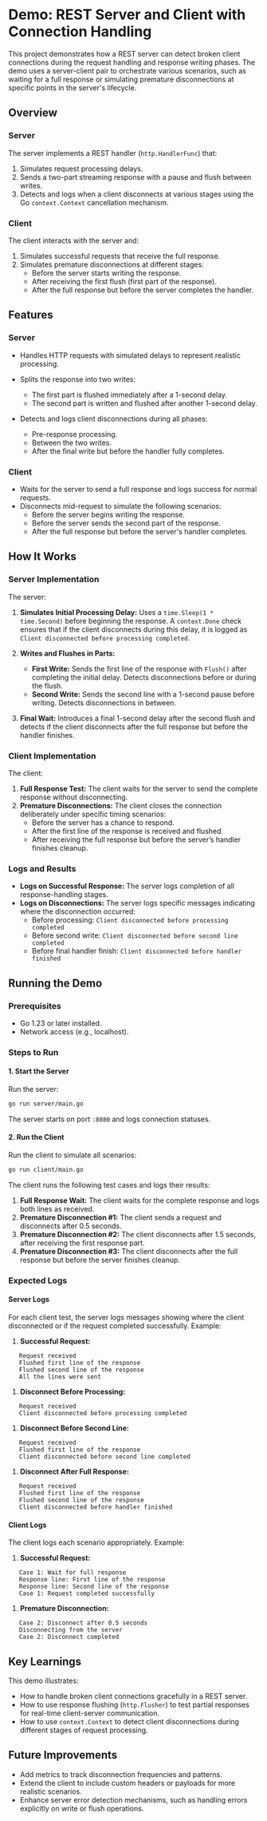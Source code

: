 # Demo: REST Server and Client with Connection Handling
This project demonstrates how a REST server can detect broken client connections during the request handling and response writing phases. The demo uses a server-client pair to orchestrate various scenarios, such as waiting for a full response or simulating premature disconnections at specific points in the server's lifecycle.
## Overview
### Server
The server implements a REST handler (`http.HandlerFunc`) that:
1. Simulates request processing delays.
2. Sends a two-part streaming response with a pause and flush between writes.
3. Detects and logs when a client disconnects at various stages using the Go `context.Context` cancellation mechanism.

### Client
The client interacts with the server and:
1. Simulates successful requests that receive the full response.
2. Simulates premature disconnections at different stages:
   - Before the server starts writing the response.
   - After receiving the first flush (first part of the response).
   - After the full response but before the server completes the handler.

## Features
### Server
- Handles HTTP requests with simulated delays to represent realistic processing.
- Splits the response into two writes:
   - The first part is flushed immediately after a 1-second delay.
   - The second part is written and flushed after another 1-second delay.

- Detects and logs client disconnections during all phases:
   - Pre-response processing.
   - Between the two writes.
   - After the final write but before the handler fully completes.

### Client
- Waits for the server to send a full response and logs success for normal requests.
- Disconnects mid-request to simulate the following scenarios:
   - Before the server begins writing the response.
   - Before the server sends the second part of the response.
   - After the full response but before the server's handler completes.

## How It Works
### Server Implementation
The server:
1. **Simulates Initial Processing Delay:** Uses a `time.Sleep(1 * time.Second)` before beginning the response. A `context.Done` check ensures that if the client disconnects during this delay, it is logged as `Client disconnected before processing completed`.
2. **Writes and Flushes in Parts:**
   - **First Write:** Sends the first line of the response with `Flush()` after completing the initial delay. Detects disconnections before or during the flush.
   - **Second Write:** Sends the second line with a 1-second pause before writing. Detects disconnections in between.

3. **Final Wait:** Introduces a final 1-second delay after the second flush and detects if the client disconnects after the full response but before the handler finishes.

### Client Implementation
The client:
1. **Full Response Test:** The client waits for the server to send the complete response without disconnecting.
2. **Premature Disconnections:** The client closes the connection deliberately under specific timing scenarios:
   - Before the server has a chance to respond.
   - After the first line of the response is received and flushed.
   - After receiving the full response but before the server’s handler finishes cleanup.

### Logs and Results
- **Logs on Successful Response:** The server logs completion of all response-handling stages.
- **Logs on Disconnections:** The server logs specific messages indicating where the disconnection occurred:
   - Before processing: `Client disconnected before processing completed`
   - Before second write: `Client disconnected before second line completed`
   - Before final handler finish: `Client disconnected before handler finished`

## Running the Demo
### Prerequisites
- Go 1.23 or later installed.
- Network access (e.g., localhost).

### Steps to Run
#### 1. Start the Server
Run the server:
``` bash
go run server/main.go
```
The server starts on port `:8080` and logs connection statuses.
#### 2. Run the Client
Run the client to simulate all scenarios:
``` bash
go run client/main.go
```
The client runs the following test cases and logs their results:
1. **Full Response Wait:** The client waits for the complete response and logs both lines as received.
2. **Premature Disconnection #1:** The client sends a request and disconnects after 0.5 seconds.
3. **Premature Disconnection #2:** The client disconnects after 1.5 seconds, after receiving the first response part.
4. **Premature Disconnection #3:** The client disconnects after the full response but before the server finishes cleanup.

### Expected Logs
#### Server Logs
For each client test, the server logs messages showing where the client disconnected or if the request completed successfully.
Example:
1. **Successful Request:**
``` plaintext
   Request received
   Flushed first line of the response
   Flushed second line of the response
   All the lines were sent
```
1. **Disconnect Before Processing:**
``` plaintext
   Request received
   Client disconnected before processing completed
```
1. **Disconnect Before Second Line:**
``` plaintext
   Request received
   Flushed first line of the response
   Client disconnected before second line completed
```
1. **Disconnect After Full Response:**
``` plaintext
   Request received
   Flushed first line of the response
   Flushed second line of the response
   Client disconnected before handler finished
```
#### Client Logs
The client logs each scenario appropriately. Example:
1. **Successful Request:**
``` plaintext
   Case 1: Wait for full response
   Response line: First line of the response
   Response line: Second line of the response
   Case 1: Request completed successfully
```
1. **Premature Disconnection:**
``` plaintext
   Case 2: Disconnect after 0.5 seconds
   Disconnecting from the server
   Case 2: Disconnect completed
```
## Key Learnings
This demo illustrates:
- How to handle broken client connections gracefully in a REST server.
- How to use response flushing (`http.Flusher`) to test partial responses for real-time client-server communication.
- How to use `context.Context` to detect client disconnections during different stages of request processing.

## Future Improvements
- Add metrics to track disconnection frequencies and patterns.
- Extend the client to include custom headers or payloads for more realistic scenarios.
- Enhance server error detection mechanisms, such as handling errors explicitly on write or flush operations.
